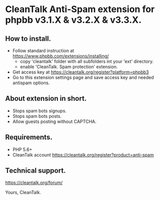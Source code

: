 CleanTalk Anti-Spam extension for phpbb v3.1.X & v3.2.X & v3.3.X.
============================================

## How to install.
  * Follow standard instruction at https://www.phpbb.com/extensions/installing/
    - copy 'cleantalk' folder with all subfolders int your 'ext' directory.
    - enable 'CleanTalk. Spam protection' extension.
  * Get access key at https://cleantalk.org/register?platform=phpbb3
  * Go to this extension settings page and save access key and needed antispam options.

## About extension in short.
  * Stops spam bots signups.
  * Stops spam bots posts.
  * Allow guests posting without CAPTCHA.

## Requirements.
  * PHP 5.6+
  * CleanTalk account https://cleantalk.org/register?product=anti-spam

## Technical support.
https://cleantalk.org/forum/


Yours, CleanTalk.
